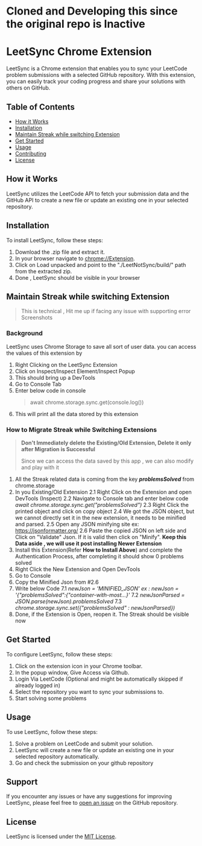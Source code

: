 # Cloned and Developing this since the original repo is Inactive
# LeetSync Chrome Extension

LeetSync is a Chrome extension that enables you to sync your LeetCode problem submissions with a selected GitHub repository. With this extension, you can easily track your coding progress and share your solutions with others on GitHub.

## Table of Contents

- [How it Works](#how-it-works)
- [Installation](#installation)
- [Maintain Streak while switching Extension](#maintain-streak-while-switching-extension)
- [Get Started](#get-started)
- [Usage](#usage)
- [Contributing](#contributing)
- [License](#license)

## How it Works

LeetSync utilizes the LeetCode API to fetch your submission data and the GitHub API to create a new file or update an existing one in your selected repository.

## Installation

To install LeetSync, follow these steps:

1. Download the .zip file and extract it.
2. In your browser navigate to [chrome://Extension](chrome://extensions/).
3. Click on Load unpacked and point to the "./LeetNotSync/build/" path from the extracted zip.
4. Done , LeetSync should be visible in your browser

## Maintain Streak while switching Extension

> This is technical , Hit me up if facing any issue with supporting error Screenshots

### Background

LeetSync uses Chrome Storage to save all sort of user data. you can access the values of this extension by

1.  Right Clicking on the LeetSync Extension
2.  Click on Inspect/Inspect Element/Inspect Popup
3.  This should bring up a DevTools
4.  Go to Console Tab
5.  Enter below code in console
    > await chrome.storage.sync.get(console.log())
6.  This will print all the data stored by this extension

### How to Migrate Streak while Switching Extensions

> **Don't Immediately delete the Existing/Old Extension, Delete it only after Migration is Successful**
>
> Since we can access the data saved by this app , we can also modify and play with it

1. All the Streak related data is coming from the key **_problemsSolved_** from chrome.storage
2. In you Existing/Old Extension
   2.1 Right Click on the Extension and open DevTools (Inspect)
   2.2 Navigate to Console tab and enter below code
   _await chrome.storage.sync.get("problemsSolved")_
   2.3 Right Click the printed object and click on copy object
   2.4 We got the JSON object, but we cannot directly set it in the new extension, it needs to be minified and parsed.
   2.5 Open any JSON minifying site ex: https://jsonformatter.org/
   2.6 Paste the copied JSON on left side and Click on "Validate" Json. If it is valid then click on "Minify". **Keep this Data aside , we will use it post installing Newer Extension**
3. Install this Extension(Refer **How to Install Above**) and complete the Authentication Process, after completing it should show 0 problems solved
4. Right Click the New Extension and Open DevTools
5. Go to Console
6. Copy the Minified Json from #2.6
7. Write below Code
   7.1 _newJson = 'MINIFIED_JSON'_
   _ex : newJson = '{"problemsSolved":{"container-with-most...}'_
   7.2 _newJsonParsed = JSON.parse(newJson).problemsSolved_
   7.3 _chrome.storage.sync.set({"problemsSolved" : newJsonParsed})_
8. Done, if the Extension is Open, reopen it. The Streak should be visible now

## Get Started

To configure LeetSync, follow these steps:

1. Click on the extension icon in your Chrome toolbar.
2. In the popup window, Give Access via Github.
3. Login Via LeetCode (Optional and might be automatically skipped if already logged in)
4. Select the repository you want to sync your submissions to.
5. Start solving some problems

## Usage

To use LeetSync, follow these steps:

1. Solve a problem on LeetCode and submit your solution.
2. LeetSync will create a new file or update an existing one in your selected repository automatically.
3. Go and check the submission on your github repository

## Support

If you encounter any issues or have any suggestions for improving LeetSync, please feel free to [open an issue](https://github.com/disturbedlord/LeetSync/issues) on the GitHub repository.

## License

LeetSync is licensed under the [MIT License](LICENSE).
